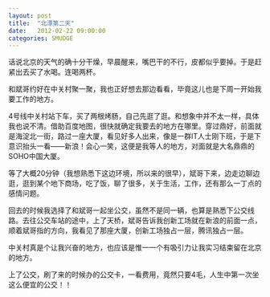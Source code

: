 ```yaml
---
layout: post
title:  "北漂第二天"
date:   2012-02-22 09:00:00
categories: SMUDGE
---
```


话说北京的天气的确十分干燥，早晨醒来，嘴巴干的不行，皮都似乎要掉。于是赶紧出去买了水喝。连喝两杯。



和斌哥约好在中关村聚一聚，我也正好想去那边看看，毕竟这儿也是下周一开始我要工作的地方。



4号线中关村站下车，买了两根烤肠，自己先逛了逛。和想象中并不太一样，具体我也说不清。借助百度地图，很快就确定我要去的地方在哪里。穿过鼎好，前面就是海淀北一街，路过一座大厦，看见好多人出来，像是一群IT人士刚下班，于是下意识抬头一看——新浪！会心一笑，这便是我等人的地方，对面就是大名鼎鼎的SOHO中国大厦。



等了大概20分钟（我想熟悉下这边环境，所以来的很早），斌哥下来，边走边聊边逛，逛到某个地下商场，吃了饭，聊了很多，关于生活，工作，还有那么一丁点的感情问题。



回去的时候我选择了和斌哥一起坐公交，虽然不是同一辆，也算是熟悉下公交线路。去往公交车站的途中，上了天桥，斌哥告诉我创新工场就在新浪的前面一点，顺着斌哥指的方向，我看见了那座大厦，创新工场独占一层，腾讯独占一层。



中关村真是个让我兴奋的地方，也应该是惟一一个有吸引力让我实习结束留在北京的地方。



上了公交，刷了来的时候办的公交卡，一看费用，竟然只要4毛，人生中第一次坐这么便宜的公交！！